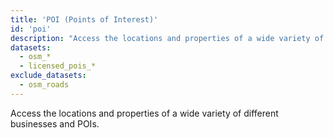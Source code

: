 ```yaml
---
title: 'POI (Points of Interest)'
id: 'poi'
description: "Access the locations and properties of a wide variety of different businesses and POIs."
datasets:
  - osm_*
  - licensed_pois_*
exclude_datasets:
  - osm_roads
---
```


Access the locations and properties of a wide variety of different businesses and POIs.
